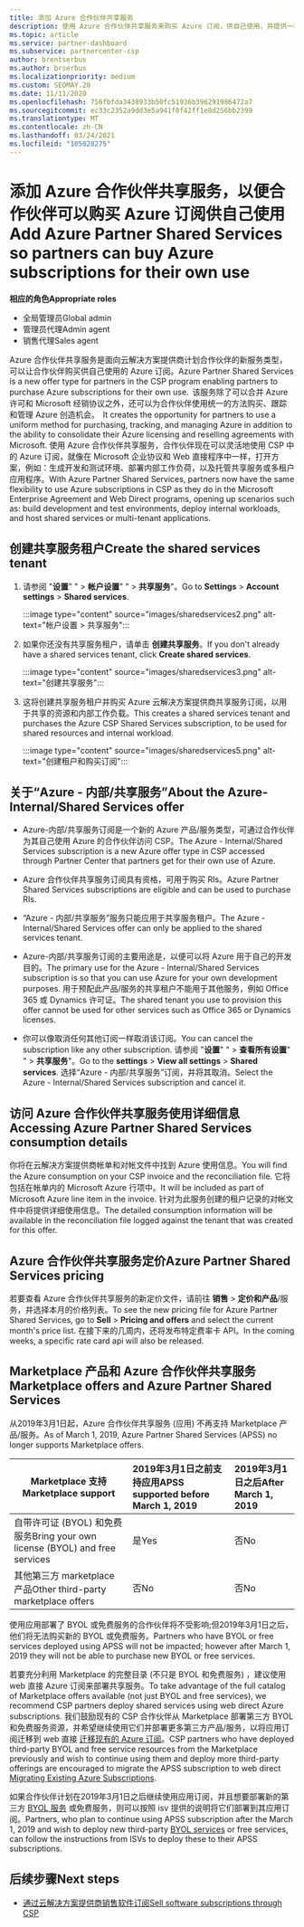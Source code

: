 ```yaml
---
title: 添加 Azure 合作伙伴共享服务
description: 使用 Azure 合作伙伴共享服务来购买 Azure 订阅，供自己使用，并提供一种统一的方法来购买、跟踪和管理 Azure。
ms.topic: article
ms.service: partner-dashboard
ms.subservice: partnercenter-csp
author: brentserbus
ms.author: brserbus
ms.localizationpriority: medium
ms.custom: SEOMAY.20
ms.date: 11/11/2020
ms.openlocfilehash: 756fbfda3438933b50fc51936b396291986472a7
ms.sourcegitcommit: ec33c2352a9dd3e5a941f0f42ff1e8d256bb2399
ms.translationtype: MT
ms.contentlocale: zh-CN
ms.lasthandoff: 03/24/2021
ms.locfileid: "105028275"
---
```

# <a name="add-azure-partner-shared-services-so-partners-can-buy-azure-subscriptions-for-their-own-use"></a><span data-ttu-id="acca0-103">添加 Azure 合作伙伴共享服务，以便合作伙伴可以购买 Azure 订阅供自己使用</span><span class="sxs-lookup"><span data-stu-id="acca0-103">Add Azure Partner Shared Services so partners can buy Azure subscriptions for their own use</span></span>

<span data-ttu-id="acca0-104">**相应的角色**</span><span class="sxs-lookup"><span data-stu-id="acca0-104">**Appropriate roles**</span></span>

- <span data-ttu-id="acca0-105">全局管理员</span><span class="sxs-lookup"><span data-stu-id="acca0-105">Global admin</span></span>
- <span data-ttu-id="acca0-106">管理员代理</span><span class="sxs-lookup"><span data-stu-id="acca0-106">Admin agent</span></span>
- <span data-ttu-id="acca0-107">销售代理</span><span class="sxs-lookup"><span data-stu-id="acca0-107">Sales agent</span></span>

<span data-ttu-id="acca0-108">Azure 合作伙伴共享服务是面向云解决方案提供商计划合作伙伴的新服务类型，可以让合作伙伴购买供自己使用的 Azure 订阅。</span><span class="sxs-lookup"><span data-stu-id="acca0-108">Azure Partner Shared Services is a new offer type for partners in the CSP program enabling partners to purchase Azure subscriptions for their own use.</span></span><span data-ttu-id="acca0-109">  该服务除了可以合并 Azure 许可和 Microsoft 经销协议之外，还可以为合作伙伴使用统一的方法购买、跟踪和管理 Azure 创造机会。</span><span class="sxs-lookup"><span data-stu-id="acca0-109">  It creates the opportunity for partners to use a uniform method for purchasing, tracking, and managing Azure in addition to the ability to consolidate their Azure licensing and reselling agreements with Microsoft.</span></span> <span data-ttu-id="acca0-110">使用 Azure 合作伙伴共享服务，合作伙伴现在可以灵活地使用 CSP 中的 Azure 订阅，就像在 Microsoft 企业协议和 Web 直接程序中一样，打开方案，例如：生成开发和测试环境、部署内部工作负荷，以及托管共享服务或多租户应用程序。</span><span class="sxs-lookup"><span data-stu-id="acca0-110">With Azure Partner Shared Services, partners now have the same flexibility to use Azure subscriptions in CSP as they do in the Microsoft Enterprise Agreement and Web Direct programs, opening up scenarios such as:  build development and test environments, deploy internal workloads, and host shared services or multi-tenant applications.</span></span>  

## <a name="create-the-shared-services-tenant"></a><span data-ttu-id="acca0-111">创建共享服务租户</span><span class="sxs-lookup"><span data-stu-id="acca0-111">Create the shared services tenant</span></span>

1. <span data-ttu-id="acca0-112">请参阅 "**设置**" "  >  **帐户设置**" "  >  **共享服务**"。</span><span class="sxs-lookup"><span data-stu-id="acca0-112">Go to **Settings** > **Account settings** > **Shared services**.</span></span>

   :::image type="content" source="images/sharedservices2.png" alt-text="帐户设置 > 共享服务":::

2. <span data-ttu-id="acca0-114">如果你还没有共享服务租户，请单击 **创建共享服务**。</span><span class="sxs-lookup"><span data-stu-id="acca0-114">If you don't already have a shared services tenant, click **Create shared services**.</span></span>

   :::image type="content" source="images/sharedservices3.png" alt-text="创建共享服务":::

3. <span data-ttu-id="acca0-116">这将创建共享服务租户并购买 Azure 云解决方案提供商共享服务订阅，以用于共享的资源和内部工作负载。</span><span class="sxs-lookup"><span data-stu-id="acca0-116">This creates a shared services tenant and purchases the Azure CSP Shared Services subscription, to be used for shared resources and internal workload.</span></span>

   :::image type="content" source="images/sharedservices5.png" alt-text="创建租户和购买订阅":::

## <a name="about-the-azure--internalshared-services-offer"></a><span data-ttu-id="acca0-118">关于“Azure - 内部/共享服务”</span><span class="sxs-lookup"><span data-stu-id="acca0-118">About the Azure- Internal/Shared Services offer</span></span>

- <span data-ttu-id="acca0-119">Azure-内部/共享服务订阅是一个新的 Azure 产品/服务类型，可通过合作伙伴为其自己使用 Azure 的合作伙伴访问 CSP。</span><span class="sxs-lookup"><span data-stu-id="acca0-119">The Azure - Internal/Shared Services subscription is a new Azure offer type in CSP accessed through Partner Center that partners get for their own use of Azure.</span></span>

- <span data-ttu-id="acca0-120">Azure 合作伙伴共享服务订阅具有资格，可用于购买 RIs。</span><span class="sxs-lookup"><span data-stu-id="acca0-120">Azure Partner Shared Services subscriptions are eligible and can be used to purchase RIs.</span></span>

- <span data-ttu-id="acca0-121">“Azure - 内部/共享服务”服务只能应用于共享服务租户。</span><span class="sxs-lookup"><span data-stu-id="acca0-121">The Azure - Internal/Shared Services offer can only be applied to the shared services tenant.</span></span>

- <span data-ttu-id="acca0-122">Azure-内部/共享服务订阅的主要用途是，以便可以将 Azure 用于自己的开发目的。</span><span class="sxs-lookup"><span data-stu-id="acca0-122">The primary use for the Azure - Internal/Shared Services subscription is so that you can use Azure for your own development purposes.</span></span> <span data-ttu-id="acca0-123">用于预配此产品/服务的共享租户不能用于其他服务，例如 Office 365 或 Dynamics 许可证。</span><span class="sxs-lookup"><span data-stu-id="acca0-123">The shared tenant you use to provision this offer cannot be used for other services such as Office 365 or Dynamics licenses.</span></span>

- <span data-ttu-id="acca0-124">你可以像取消任何其他订阅一样取消该订阅。</span><span class="sxs-lookup"><span data-stu-id="acca0-124">You can cancel the subscription like any other subscription.</span></span> <span data-ttu-id="acca0-125">请参阅 "**设置**" "  >  **查看所有设置**" "  >  **共享服务**"。</span><span class="sxs-lookup"><span data-stu-id="acca0-125">Go to the **settings** > **View all settings** > **Shared services**.</span></span> <span data-ttu-id="acca0-126">选择“Azure - 内部/共享服务”订阅，并将其取消。</span><span class="sxs-lookup"><span data-stu-id="acca0-126">Select the Azure - Internal/Shared Services subscription and cancel it.</span></span>

## <a name="accessing-azure-partner-shared-services-consumption-details"></a><span data-ttu-id="acca0-127">访问 Azure 合作伙伴共享服务使用详细信息</span><span class="sxs-lookup"><span data-stu-id="acca0-127">Accessing Azure Partner Shared Services consumption details</span></span>

<span data-ttu-id="acca0-128">你将在云解决方案提供商帐单和对帐文件中找到 Azure 使用信息。</span><span class="sxs-lookup"><span data-stu-id="acca0-128">You will find the Azure consumption on your CSP invoice and the reconciliation file.</span></span> <span data-ttu-id="acca0-129">它将包括在帐单内的 Microsoft Azure 行项中。</span><span class="sxs-lookup"><span data-stu-id="acca0-129">It will be included as part of Microsoft Azure line item in the invoice.</span></span> <span data-ttu-id="acca0-130">针对为此服务创建的租户记录的对帐文件中将提供详细使用信息。</span><span class="sxs-lookup"><span data-stu-id="acca0-130">The detailed consumption information will be available in the reconciliation file logged against the tenant that was created for this offer.</span></span>

## <a name="azure-partner-shared-services-pricing"></a><span data-ttu-id="acca0-131">Azure 合作伙伴共享服务定价</span><span class="sxs-lookup"><span data-stu-id="acca0-131">Azure Partner Shared Services pricing</span></span>

<span data-ttu-id="acca0-132">若要查看 Azure 合作伙伴共享服务的新定价文件，请前往 **销售**  >  **定价和产品**/服务，并选择本月的价格列表。</span><span class="sxs-lookup"><span data-stu-id="acca0-132">To see the new pricing file for Azure Partner Shared Services, go to **Sell** > **Pricing and offers** and select the current month's price list.</span></span> <span data-ttu-id="acca0-133">在接下来的几周内，还将发布特定费率卡 API。</span><span class="sxs-lookup"><span data-stu-id="acca0-133">In the coming weeks, a specific rate card api will also be released.</span></span>

## <a name="marketplace-offers-and-azure-partner-shared-services"></a><span data-ttu-id="acca0-134">Marketplace 产品和 Azure 合作伙伴共享服务</span><span class="sxs-lookup"><span data-stu-id="acca0-134">Marketplace offers and Azure Partner Shared Services</span></span>

<span data-ttu-id="acca0-135">从2019年3月1日起，Azure 合作伙伴共享服务 (应用) 不再支持 Marketplace 产品/服务。</span><span class="sxs-lookup"><span data-stu-id="acca0-135">As of March 1, 2019, Azure Partner Shared Services (APSS) no longer supports Marketplace offers.</span></span>

|<span data-ttu-id="acca0-136">**Marketplace 支持**</span><span class="sxs-lookup"><span data-stu-id="acca0-136">**Marketplace support**</span></span>   |<span data-ttu-id="acca0-137">**2019年3月1日之前支持应用**</span><span class="sxs-lookup"><span data-stu-id="acca0-137">**APSS supported before March 1, 2019**</span></span>|<span data-ttu-id="acca0-138">**2019年3月1日之后**</span><span class="sxs-lookup"><span data-stu-id="acca0-138">**After March 1, 2019**</span></span>|
|---------------------------|:----------------------------|:-------------------|
|<span data-ttu-id="acca0-139">自带许可证 (BYOL) 和免费服务</span><span class="sxs-lookup"><span data-stu-id="acca0-139">Bring your own license (BYOL) and free services</span></span>   | <span data-ttu-id="acca0-140">是</span><span class="sxs-lookup"><span data-stu-id="acca0-140">Yes</span></span>   | <span data-ttu-id="acca0-141">否</span><span class="sxs-lookup"><span data-stu-id="acca0-141">No</span></span>|
|<span data-ttu-id="acca0-142">其他第三方 marketplace 产品</span><span class="sxs-lookup"><span data-stu-id="acca0-142">Other third-party marketplace offers</span></span>   | <span data-ttu-id="acca0-143">否</span><span class="sxs-lookup"><span data-stu-id="acca0-143">No</span></span>   |<span data-ttu-id="acca0-144">否</span><span class="sxs-lookup"><span data-stu-id="acca0-144">No</span></span>|

<span data-ttu-id="acca0-145">使用应用部署了 BYOL 或免费服务的合作伙伴将不受影响;但2019年3月1日之后，他们将无法购买新的 BYOL 或免费服务。</span><span class="sxs-lookup"><span data-stu-id="acca0-145">Partners who have BYOL or free services deployed using APSS will not be impacted; however after March 1, 2019 they will not be able to purchase new BYOL or free services.</span></span>

<span data-ttu-id="acca0-146">若要充分利用 Marketplace 的完整目录 (不只是 BYOL 和免费服务) ，建议使用 web 直接 Azure 订阅来部署共享服务。</span><span class="sxs-lookup"><span data-stu-id="acca0-146">To take advantage of the full catalog of Marketplace offers available (not just BYOL and free services), we recommend CSP partners deploy shared services using web direct Azure subscriptions.</span></span>  <span data-ttu-id="acca0-147">我们鼓励现有的 CSP 合作伙伴从 Marketplace 部署第三方 BYOL 和免费服务资源，并希望继续使用它们并部署更多第三方产品/服务，以将应用订阅迁移到 web 直接 [迁移现有的 Azure 订阅](/azure/cloud-solution-provider/migration/migration#migrating-existing-azure-subscriptions)。</span><span class="sxs-lookup"><span data-stu-id="acca0-147">CSP partners who have deployed third-party BYOL and free service resources from the Marketplace previously and wish to continue using them and deploy more third-party offerings are encouraged to migrate the APSS subscription to web direct [Migrating Existing Azure Subscriptions](/azure/cloud-solution-provider/migration/migration#migrating-existing-azure-subscriptions).</span></span>

<span data-ttu-id="acca0-148">如果合作伙伴计划在2019年3月1日之后继续使用应用订阅，并且想要部署新的第三方 [BYOL 服务](https://azuremarketplace.microsoft.com/marketplace/apps?filters=byol) 或免费服务，则可以按照 isv 提供的说明将它们部署到其应用订阅。</span><span class="sxs-lookup"><span data-stu-id="acca0-148">Partners, who plan to continue using APSS subscription after the March 1, 2019 and wish to deploy new third-party [BYOL services](https://azuremarketplace.microsoft.com/marketplace/apps?filters=byol) or free services, can follow the instructions from ISVs to deploy these to their APSS subscriptions.</span></span>

## <a name="next-steps"></a><span data-ttu-id="acca0-149">后续步骤</span><span class="sxs-lookup"><span data-stu-id="acca0-149">Next steps</span></span>

- [<span data-ttu-id="acca0-150">通过云解决方案提供商销售软件订阅</span><span class="sxs-lookup"><span data-stu-id="acca0-150">Sell software subscriptions through CSP</span></span>](csp-software-subscriptions.md)
